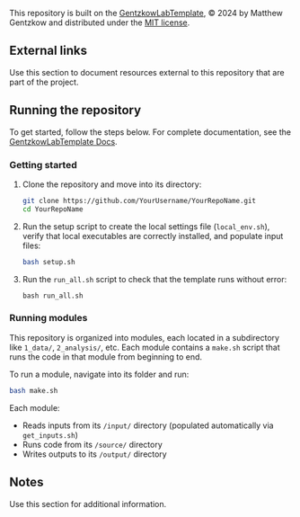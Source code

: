 This repository is built on the [GentzkowLabTemplate](https://github.com/gentzkowlab/GentzkowLabTemplate), © 2024 by Matthew Gentzkow and distributed under the [MIT license](https://github.com/gentzkow/GentzkowLabTemplate/blob/main/LICENSE.txt). 


## External links

Use this section to document resources external to this repository that are part of the project.

## Running the repository

To get started, follow the steps below. For complete documentation, see the [GentzkowLabTemplate Docs](https://gentzkowlab.github.io/GentzkowLabTemplate/).

### Getting started

1. Clone the repository and move into its directory:

    ```sh
    git clone https://github.com/YourUsername/YourRepoName.git
    cd YourRepoName
    ```

2. Run the setup script to create the local settings file (`local_env.sh`), verify that local executables are correctly installed, and populate input files:

    ```sh
    bash setup.sh
    ```

3. Run the `run_all.sh` script to check that the template runs without error:
    ```
    bash run_all.sh
    ```

### Running modules

This repository is organized into modules, each located in a subdirectory like `1_data/`, `2_analysis/`, etc. Each module contains a `make.sh` script that runs the code in that module from beginning to end.

To run a module, navigate into its folder and run:  

```sh
bash make.sh
```

Each module:
- Reads inputs from its `/input/` directory (populated automatically via `get_inputs.sh`)
- Runs code from its `/source/` directory
- Writes outputs to its `/output/` directory

## Notes

Use this section for additional information.
